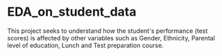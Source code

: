 # EDA_on_student_data
This project seeks to understand how the student's performance (test scores) is affected by other variables such as Gender, Ethnicity, Parental level of education, Lunch and Test preparation course.

